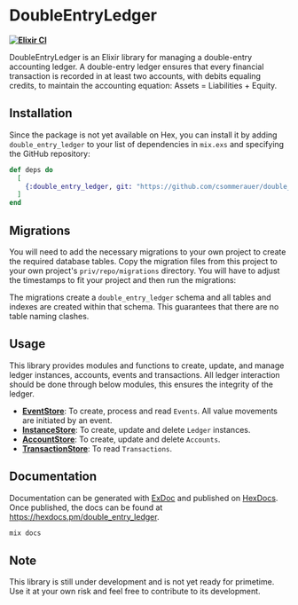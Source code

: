 
# DoubleEntryLedger

**[![Elixir CI](https://github.com/csommerauer/double_entry_ledger/actions/workflows/elixir.yml/badge.svg)](https://github.com/csommerauer/double_entry_ledger/actions/workflows/elixir.yml)**

DoubleEntryLedger is an Elixir library for managing a double-entry accounting ledger. A double-entry ledger ensures that every financial transaction is recorded in at least two accounts, with debits equaling credits, to maintain the accounting equation: Assets = Liabilities + Equity.

## Installation

Since the package is not yet available on Hex, you can install it by adding `double_entry_ledger` to your list of dependencies in `mix.exs` and specifying the GitHub repository:

```elixir
def deps do
  [
    {:double_entry_ledger, git: "https://github.com/csommerauer/double_entry_ledger.git", branch: "main"}
  ]
end
```

## Migrations

You will need to add the necessary migrations to your own project to create the required database tables. Copy the migration files from this project to your own project's `priv/repo/migrations` directory. You will have to adjust the timestamps to fit your project and then run the migrations:

The migrations create a `double_entry_ledger` schema and all tables and indexes are created within that schema. This guarantees that there are no table naming clashes.

## Usage

This library provides modules and functions to create, update, and manage ledger instances, accounts, events and transactions. All ledger interaction should be done through below modules, this ensures the integrity of the ledger.

- **[EventStore](DoubleEntryLedger.EventStore.html)**: To create, process and read `Events`. All value movements are initiated by an event.
- **[InstanceStore](DoubleEntryLedger.InstanceStore.html)**: To create, update and delete `Ledger` instances.
- **[AccountStore](DoubleEntryLedger.AccountStore.html)**: To create, update and delete `Accounts`.
- **[TransactionStore](DoubleEntryLedger.TransactionStore.html)**: To read `Transactions`.

## Documentation

Documentation can be generated with [ExDoc](https://github.com/elixir-lang/ex_doc) and published on [HexDocs](https://hexdocs.pm). Once published, the docs can be found at <https://hexdocs.pm/double_entry_ledger>.

```sh
mix docs
```

## Note

This library is still under development and is not yet ready for primetime. Use it at your own risk and feel free to contribute to its development.
